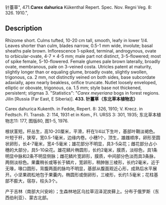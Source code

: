 针薹草",
471.**Carex dahurica** Kükenthal Repert. Spec. Nov. Regni Veg. 8: 326. 1910.",

## Description
Rhizome short. Culms tufted, 10-20 cm tall, smooth, leafy in lower 1/4. Leaves shorter than culm, blades narrow, 0.5-1 mm wide, involute; basal sheaths pale brown. Inflorescence 1-spiked, terminal, androgynous, ovate to orbicular-ovate, 4-7 × 4-5 mm; male part not distinct, 3-5-flowered; most of spike female, 5-10-flowered. Female glumes pale brown laterally, broadly ovate, membranous, pale on 3-veined costa. Utricles patent at maturity, slightly longer than or equaling glume, broadly ovate, slightly swollen, trigonous, ca. 2 mm, not distinctly veined on both sides, base subcordate adaxially, apex nearly beakless, orifice truncate. Nutlet loosely enveloped, elliptic or obovate, trigonous, ca. 1.5 mm; style base not thickened, persistent; stigmas 3.
  "Statistics": "*Carex meyeriana* bogs in forest regions. Jilin [Russia (Far East, E Siberia)].
**433. 针薹草（东北草本植物志）**

Carex dahurica Kukenth. in Fedde, Repert. 8: 326, 1910; V. Krecz. in Fedtsch. Fl. Transb. 2: 114, 1931 et in Kom., Fl. URSS 3: 301, 1935; 东北草本植物志11: 177, 图版80, 图1-5, 1976.

根状茎短。秆丛生，高10-20厘米，平滑，秆在1/4以下生叶，基部叶鞘淡褐色。叶短于秆，狭窄，宽0.5-1毫米，边缘内卷。小穗1个，顶生，雄雌顺序，卵形至圆状卵形，长4-7毫米，宽4-5毫米；雄花部分不明显，具3-5朵花；雌花部分占小穗的大部分，具5-10朵花。雄花鳞片椭圆形，长约2毫米，膜质，淡棕色，具1条明显中脉和2条不明显侧脉；雌花鳞片宽卵形，膜质，中间部分色淡而具3条脉，两侧淡棕色。果囊稍长或等长于鳞片，宽卵形，稍肿胀三棱形，长约2毫米，近于无喙，喙口圆形，背腹两面的脉均不明显，基部从腹面观近心形，成熟后水平展开。小坚果疏松地包于果囊内，椭圆形或倒卵形，三棱形，长约1.5毫米；花柱基部不膨大，宿存，柱头3个。

产于吉林（南部大兴安岭）；生森林地区乌拉草沼泽泥炭藓上。分布于俄罗斯（东西伯利亚）、蒙古北部。

